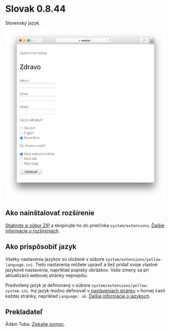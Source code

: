 # Slovak 0.8.44

Slovenský jazyk.

<p align="center"><img src="SCREENSHOT.png" alt="Snímka obrazovky"></p>

## Ako nainštalovať rozšírenie

[Stiahnite si súbor ZIP](https://github.com/annaesvensson/yellow-language/raw/main/downloads/slovak.zip) a skopírujte ho do priečinka `system/extensions`. [Ďalšie informácie o rozšíreniach](https://github.com/annaesvensson/yellow-update).

## Ako prispôsobiť jazyk

Všetky nastavenia jazykov sú uložené v súbore `system/extensions/yellow-language.ini`. Tieto nastavenia môžete upraviť a tiež pridať svoje vlastné jazykové nastavenia, napríklad popisky obrázkov. Vaše zmeny sa pri aktualizácii webovej stránky neprepíšu.

Predvolený jazyk je definovaný v súbore `system/extensions/yellow-system.ini`. Iný jazyk možno definovať v [nastaveniach stránky](https://github.com/annaesvensson/yellow-core#settings-page) v hornej časti každej stránky, napríklad `Language: sk`. [Ďalšie informácie o jazykoch](https://datenstrom.se/yellow/help/how-to-customise-a-language).

## Prekladateľ

Ádám Tuba. [Získajte pomoc](https://datenstrom.se/yellow/help/).
